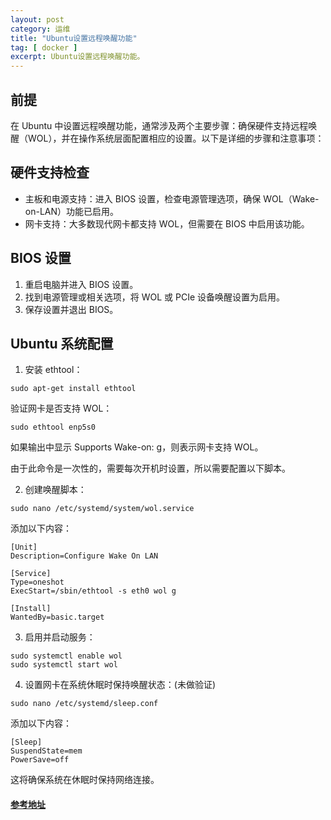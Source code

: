 ```yaml
---
layout: post
category: 运维
title: "Ubuntu设置远程唤醒功能"
tag: [ docker ]
excerpt: Ubuntu设置远程唤醒功能。
---
```


## 前提

在 Ubuntu 中设置远程唤醒功能，通常涉及两个主要步骤：确保硬件支持远程唤醒（WOL），并在操作系统层面配置相应的设置。以下是详细的步骤和注意事项：

## 硬件支持检查

- 主板和电源支持：进入 BIOS 设置，检查电源管理选项，确保 WOL（Wake-on-LAN）功能已启用。
- 网卡支持：大多数现代网卡都支持 WOL，但需要在 BIOS 中启用该功能。

## BIOS 设置

1. 重启电脑并进入 BIOS 设置。
2. 找到电源管理或相关选项，将 WOL 或 PCIe 设备唤醒设置为启用。
3. 保存设置并退出 BIOS。

## Ubuntu 系统配置

1. 安装 ethtool：

```shell
sudo apt-get install ethtool
```


验证网卡是否支持 WOL：
```shell
sudo ethtool enp5s0
```

如果输出中显示 Supports Wake-on: g，则表示网卡支持 WOL。

由于此命令是一次性的，需要每次开机时设置，所以需要配置以下脚本。

2. 创建唤醒脚本：

```shell
sudo nano /etc/systemd/system/wol.service
```

添加以下内容：

```shell
[Unit]
Description=Configure Wake On LAN
 
[Service]
Type=oneshot
ExecStart=/sbin/ethtool -s eth0 wol g
 
[Install]
WantedBy=basic.target
```

3. 启用并启动服务：

```shell
sudo systemctl enable wol
sudo systemctl start wol
```

4. 设置网卡在系统休眠时保持唤醒状态：(未做验证)

```shell
sudo nano /etc/systemd/sleep.conf
```

添加以下内容：

```shell
[Sleep]
SuspendState=mem
PowerSave=off
```

这将确保系统在休眠时保持网络连接。

#### [参考地址](https://www.yisu.com/ask/32693005.html)

